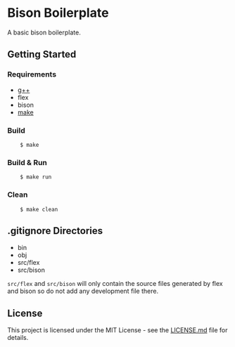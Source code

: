 # Bison Boilerplate

A basic bison boilerplate.

## Getting Started

### Requirements

- [g++](https://gcc.gnu.org/)
- flex
- bison
- [make](https://www.gnu.org/software/make/)

### Build

```
    $ make
```

### Build & Run

```
    $ make run
```

### Clean

```
    $ make clean
```

## .gitignore Directories

- bin
- obj
- src/flex
- src/bison

`src/flex` and `src/bison` will only contain the source files generated by flex and bison so do not add any development file there.

## License

This project is licensed under the MIT License - see the [LICENSE.md](https://github.com/danielzy95/bison-boilerplate/blob/master/LICENSE) file for details.